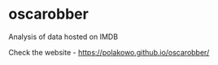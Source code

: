 # oscarobber
Analysis of data hosted on IMDB 

Check the website - https://polakowo.github.io/oscarobber/
